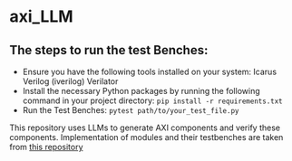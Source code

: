 # axi_LLM

## The steps to run the test Benches: 

- Ensure you have the following tools installed on your system: 
Icarus Verilog (iverilog)
Verilator
- Install the necessary Python packages by running the following command in your project directory:
`pip install -r requirements.txt`
- Run the Test Benches: 
`pytest path/to/your_test_file.py`

This repository uses LLMs to generate AXI components and verify these components. Implementation of modules and their testbenches are taken from [this repository](https://github.com/alexforencich/verilog-axi) 
